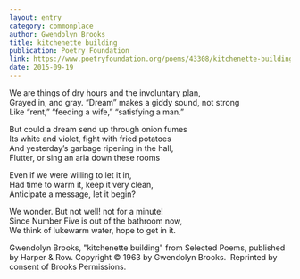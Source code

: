 ```yaml
---
layout: entry
category: commonplace
author: Gwendolyn Brooks 
title: kitchenette building
publication: Poetry Foundation
link: https://www.poetryfoundation.org/poems/43308/kitchenette-building
date: 2015-09-19
---
```


We are things of dry hours and the involuntary plan,
<br>Grayed in, and gray. “Dream” makes a giddy sound, not strong
<br>Like “rent,” “feeding a wife,” “satisfying a man.”

But could a dream send up through onion fumes
<br>Its white and violet, fight with fried potatoes
<br>And yesterday’s garbage ripening in the hall,
<br>Flutter, or sing an aria down these rooms

Even if we were willing to let it in,
<br>Had time to warm it, keep it very clean,
<br>Anticipate a message, let it begin?

We wonder. But not well! not for a minute!
<br>Since Number Five is out of the bathroom now,
<br>We think of lukewarm water, hope to get in it.

Gwendolyn Brooks, "kitchenette building" from Selected Poems, published by Harper & Row. Copyright © 1963 by Gwendolyn Brooks.  Reprinted by consent of Brooks Permissions.
